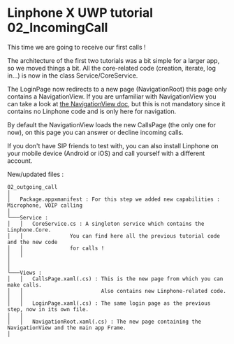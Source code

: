 ﻿Linphone X UWP tutorial 02_IncomingCall
========================================

This time we are going to receive our first calls !

The architecture of the first two tutorials was a bit simple for a larger app, so we moved things a bit.
All the core-related code (creation, iterate, log in...) is now in the class Service/CoreService.

The LoginPage now redirects to a new page (NavigationRoot) this page only contains a NavigationView.
If you are unfamiliar with NavigationView you can take a look at [the NavigationView doc](https://docs.microsoft.com/en-us/windows/uwp/design/controls-and-patterns/navigationview), 
but this is not mandatory since it contains no Linphone code and is only here for navigation.

By default the NavigationView loads the new CallsPage (the only one for now), on this page you can answer or decline incoming calls.

If you don't have SIP friends to test with, you can also install Linphone on your mobile device (Android or iOS) and call yourself with a different account.

New/updated files :

```
02_outgoing_call
│
│   Package.appxmanifest : For this step we added new capabilities : Microphone, VOIP calling
│   
└───Service :
│   │   CoreService.cs : A singleton service which contains the Linphone.Core. 
│   │               You can find here all the previous tutorial code and the new code 
│   │               for calls !
│   │
│
│
└───Views :
│   │   CallsPage.xaml(.cs) : This is the new page from which you can make calls.
│   │                         Also contains new Linphone-related code.
│   │       
│   │   LoginPage.xaml(.cs) : The same login page as the previous step, now in its own file.
│   │
│   │   NavigationRoot.xaml(.cs) : The new page containing the NavigationView and the main app Frame.
│
```